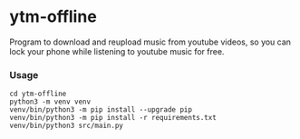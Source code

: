 # ytm-offline
Program to download and reupload music from youtube videos, so you can lock your phone while listening to youtube music for free.


### Usage 
```shell
cd ytm-offline
python3 -m venv venv
venv/bin/python3 -m pip install --upgrade pip
venv/bin/python3 -m pip install -r requirements.txt
venv/bin/python3 src/main.py
```